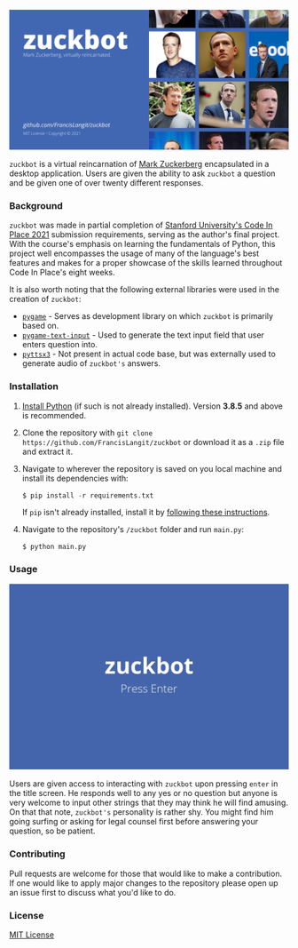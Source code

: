 ![Banner](./readme_banner.png)

`zuckbot` is a virtual reincarnation of [Mark Zuckerberg](https://en.wikipedia.org/wiki/Mark_Zuckerberg) encapsulated in a desktop application. Users are given the ability to ask `zuckbot` a question and be given one of over twenty different responses.

### Background

`zuckbot` was made in partial completion of [Stanford University's Code In Place 2021](https://codeinplace.stanford.edu/) submission requirements, serving as the author's final project. With the course's emphasis on learning the fundamentals of Python, this project well encompasses the usage of many of the language's best features and makes for a proper showcase of the skills learned throughout Code In Place's eight weeks.

It is also worth noting that the following external libraries were used in the creation of `zuckbot`:

- [`pygame`](https://www.pygame.org/) - Serves as development library on which `zuckbot` is primarily based on.
- [`pygame-text-input`](https://github.com/Nearoo/pygame-text-input) - Used to generate the text input field that user enters question into.
- [`pyttsx3`](https://github.com/nateshmbhat/pyttsx3) - Not present in actual code base, but was externally used to generate audio of `zuckbot's` answers.

### Installation

1. [Install Python](https://www.python.org/downloads/) (if such is not already installed). Version **3.8.5** and above is recommended.

2. Clone the repository with `git clone https://github.com/FrancisLangit/zuckbot` or download it as a `.zip` file and extract it.

3. Navigate to wherever the repository is saved on you local machine and install its dependencies with:

   ```py
   $ pip install -r requirements.txt
   ```

   If `pip` isn't already installed, install it by [following these instructions](https://pip.pypa.io/en/stable/installing/).

4. Navigate to the repository's `/zuckbot` folder and run `main.py`:

   ```
   $ python main.py
   ```

### Usage

![GIF showing usage of application](./readme_usage_gif.gif)

Users are given access to interacting with `zuckbot` upon pressing `enter` in the title screen. He responds well to any yes or no question but anyone is very welcome to input other strings that they may think he will find amusing. On that that note, `zuckbot's`  personality is rather shy. You might find him going surfing or asking for legal counsel first before answering your question, so be patient.

### Contributing

Pull requests are welcome for those that would like to make a contribution. If one would like to apply major changes to the repository please open up an issue first to discuss what you'd like to do.

### License

[MIT License](https://github.com/FrancisLangit/zuckbot/blob/main/LICENSE)
